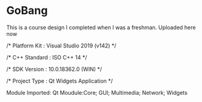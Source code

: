 # GoBang
This is a course design I completed when I was a freshman. Uploaded here now

/*    Platform Kit : Visual Studio 2019 (v142)     */

/*    C++ Standard : ISO C++ 14                    */

/*    SDK Version  : 10.0.18362.0 (WIN)            */

/*    Project Type : Qt Widgets Application        */

Module Imported:
Qt Moudule:Core; GUI; Multimedia; Network; Widgets
